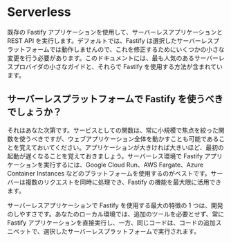 # Serverless

既存の Fastify アプリケーションを使用して、サーバーレスアプリケーションと REST API を実行します。デフォルトでは、Fastify は選択したサーバーレスプラットフォームでは動作しませんので、これを修正するためにいくつかの小さな変更を行う必要があります。このドキュメントには、最も人気のあるサーバーレスプロバイダの小さなガイドと、それらで Fastify を使用する方法が含まれています。

## サーバーレスプラットフォームで Fastify を使うべきでしょうか？

それはあなた次第です。サービスとしての関数は、常に小規模で焦点を絞った関数を使うべきですが、ウェブアプリケーション全体を動かすことも可能であることを覚えておいてください。アプリケーションが大きければ大きいほど、最初の起動が遅くなることを覚えておきましょう。サーバーレス環境で Fastify アプリケーションを実行するには、Google Cloud Run、AWS Fargate、Azure Container Instances などのプラットフォームを使用するのがベストです。サーバーは複数のリクエストを同時に処理でき、Fastify の機能を最大限に活用できます。

サーバーレスアプリケーションで Fastify を使用する最大の特徴の 1 つは、開発のしやすさです。あなたのローカル環境では、追加のツールを必要とせず、常に Fastify アプリケーションを直接実行し、一方、同じコードは、コードの追加スニペットで、選択したサーバーレスプラットフォームで実行されます。
